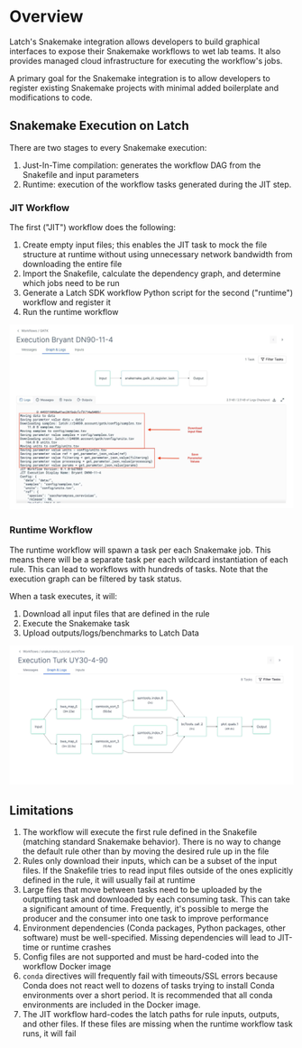# Overview

Latch's Snakemake integration allows developers to build graphical interfaces to expose their Snakemake workflows to wet lab teams. It also provides managed cloud infrastructure for executing the workflow's jobs.

A primary goal for the Snakemake integration is to allow developers to register existing Snakemake projects with minimal added boilerplate and modifications to code.

## Snakemake Execution on Latch

There are two stages to every Snakemake execution:

1. Just-In-Time compilation: generates the workflow DAG from the Snakefile and input parameters
2. Runtime: execution of the workflow tasks generated during the JIT step.

### JIT Workflow

The first ("JIT") workflow does the following:

1. Create empty input files; this enables the JIT task to mock the file structure at runtime without using unnecessary network bandwidth from downloading the entire file
2. Import the Snakefile, calculate the dependency graph, and determine which jobs need to be run
3. Generate a Latch SDK workflow Python script for the second ("runtime") workflow and register it
4. Run the runtime workflow

![JIT task execution](../assets/snakemake/jit-task-with-logs.jpg)

### Runtime Workflow

The runtime workflow will spawn a task per each Snakemake job. This means there will be a separate task per each wildcard instantiation of each rule. This can lead to workflows with hundreds of tasks. Note that the execution graph can be filtered by task status.

When a task executes, it will:

1. Download all input files that are defined in the rule
2. Execute the Snakemake task
3. Upload outputs/logs/benchmarks to Latch Data

![Runtime execution](../assets/snakemake/snakemake-execution.jpg)

## Limitations

1. The workflow will execute the first rule defined in the Snakefile (matching standard Snakemake behavior). There is no way to change the default rule other than by moving the desired rule up in the file
1. Rules only download their inputs, which can be a subset of the input files. If the Snakefile tries to read input files outside of the ones explicitly defined in the rule, it will usually fail at runtime
1. Large files that move between tasks need to be uploaded by the outputting task and downloaded by each consuming task. This can take a significant amount of time. Frequently, it's possible to merge the producer and the consumer into one task to improve performance
1. Environment dependencies (Conda packages, Python packages, other software) must be well-specified. Missing dependencies will lead to JIT-time or runtime crashes
1. Config files are not supported and must be hard-coded into the workflow Docker image
1. `conda` directives will frequently fail with timeouts/SSL errors because Conda does not react well to dozens of tasks trying to install Conda environments over a short period. It is recommended that all conda environments are included in the Docker image.
1. The JIT workflow hard-codes the latch paths for rule inputs, outputs, and other files. If these files are missing when the runtime workflow task runs, it will fail
